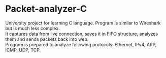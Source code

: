 # Packet-analyzer-C
University project for learning C language. Program is similar to Wireshark but is much less complex. <br />
It captures data from live connection, saves it in FIFO structure, analyzes them and sends packets back into web. <br />
Program is prepared to analyze following protocols: Ethernet, IPv4, ARP, ICMP, UDP, TCP.
